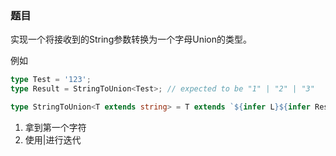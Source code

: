 ### 题目

实现一个将接收到的String参数转换为一个字母Union的类型。

例如

```ts
type Test = '123';
type Result = StringToUnion<Test>; // expected to be "1" | "2" | "3"
```

```ts
type StringToUnion<T extends string> = T extends `${infer L}${infer Rest}` ? (L | StringToUnion<Rest>) : never
```
1. 拿到第一个字符
2. 使用|进行迭代

